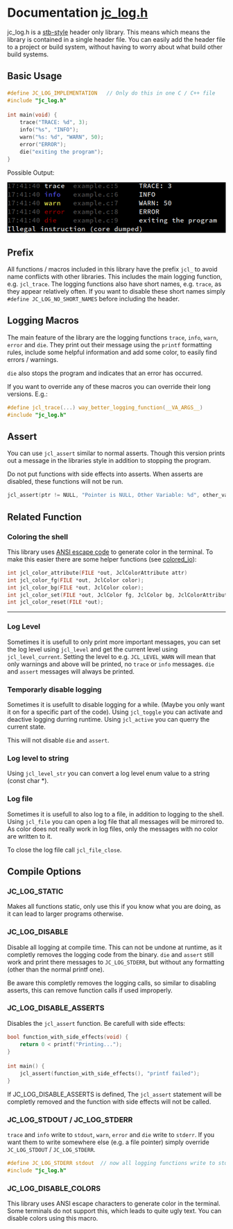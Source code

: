 # Documentation [jc_log.h](../jc_log.h)

jc_log.h is a
[stb-style](https://github.com/nothings/stb/blob/master/docs/stb_howto.txt)
header only library.
This means which means the library is contained in a single header file.
You can easily add the header file to a project or build system,
without having to worry about what build other build systems.

## Basic Usage
```C
#define JC_LOG_IMPLEMENTATION   // Only do this in one C / C++ file
#include "jc_log.h"

int main(void) {
    trace("TRACE: %d", 3);
    info("%s", "INFO");
    warn("%s: %d", "WARN", 50);
    error("ERROR");
    die("exiting the program");
}
```


Possible Output:

![jc_log_basic_usage.png](jc_log_basic_usage.png)

## Prefix
All functions / macros included in this library have the prefix `jcl_`
to avoid name conflicts with other libraries.
This includes the main logging function, e.g. `jcl_trace`.
The logging functions also have short names, e.g. `trace`,
as they appear relatively often. If you want to disable these short names
simply `#define JC_LOG_NO_SHORT_NAMES` before including the header.

## Logging Macros
The main feature of the library are the logging functions
`trace`, `info`, `warn`, `error` and `die`.
They print out their message using the `printf` formatting rules, include
some helpful information and add some color, to easily find errors / warnings.

`die` also stops the program and indicates that an error has occurred.

If you want to override any of these macros you can override their long versions.
E.g.:
```C
#define jcl_trace(...) way_better_logging_function(__VA_ARGS__)
#include "jc_log.h"
```

## Assert
You can use `jcl_assert` similar to normal asserts.
Though this version prints out a message in the libraries style
in addition to stopping the program.

Do not put functions with side effects into asserts.
When asserts are disabled, these functions will not be run.

```C
jcl_assert(ptr != NULL, "Pointer is NULL, Other Variable: %d", other_variable);
```

## Related Function
### Coloring the shell
This library uses [ANSI escape code](https://en.wikipedia.org/wiki/ANSI_escape_code)
to generate color in the terminal. To make this easier there are some
helper functions (see [colored_io](../examples/log/colored_io.c)):

```C
int jcl_color_attribute(FILE *out, JclColorAttribute attr)
int jcl_color_fg(FILE *out, JclColor color);
int jcl_color_bg(FILE *out, JclColor color);
int jcl_color_set(FILE *out, JclColor fg, JclColor bg, JclColorAttribute attr);
int jcl_color_reset(FILE *out);
```

---

### Log Level
Sometimes it is usefull to only print more important messages,
you can set the log level using `jcl_level` and get the current
level using `jcl_level_current`.
Setting the level to e.g. `JCL_LEVEL_WARN`
will mean that only warnings and above will be printed, no `trace` or `info` messages.
`die` and `assert` messages will always be printed.

### Temporarly disable logging
Sometimes it is usefullt to disable logging for a while.
(Maybe you only want it on for a specific part of the code).
Using `jcl_toggle` you can activate and deactive logging durring runtime.
Using `jcl_active` you can querry the current state.

This will not disable `die` and `assert`.

### Log level to string
Using `jcl_level_str` you can convert a log level enum value to a string (const char *).

### Log file
Sometimes it is usefull to also log to a file, in addition to logging to the shell.
Using `jcl_file` you can open a log file that all messages will be mirrored to.
As color does not really work in log files, only the messages with no color
are written to it.

To close the log file call `jcl_file_close`.

## Compile Options
### JC_LOG_STATIC
Makes all functions static, only use this if you know what you are doing, as it can lead to larger programs otherwise.

### JC_LOG_DISABLE
Disable all logging at compile time. This can not be undone at runtime,
as it completly removes the logging code from the binary.
`die` and `assert` still work and print there messages to `JC_LOG_STDERR`,
but without any formatting (other than the normal printf one).

Be aware this completly removes the logging calls, so similar to disabling asserts,
this can remove function calls if used improperly.

### JC_LOG_DISABLE_ASSERTS
Disables the `jcl_assert` function. Be carefull with side effects:
```C
bool function_with_side_effects(void) {
    return 0 < printf("Printing...");
}

int main() {
    jcl_assert(function_with_side_effects(), "printf failed");
}
```
If JC_LOG_DISABLE_ASSERTS is defined,
The `jcl_assert` statement will be completly removed and
the function with side effects will not be called.

### JC_LOG_STDOUT / JC_LOG_STDERR
`trace` and `info` write to `stdout`, `warn`, `error` and `die` write to `stderr`.
If you want them to write somewhere else (e.g. a file pointer) simply override `JC_LOG_STDOUT` / `JC_LOG_STDERR`.
```C
#define JC_LOG_STDERR stdout  // now all logging functions write to stdout
#include "jc_log.h"
```

### JC_LOG_DISABLE_COLORS
This library uses ANSI escape characters to generate color in the terminal.
Some terminals do not support this, which leads to quite ugly text.
You can disable colors using this macro.
